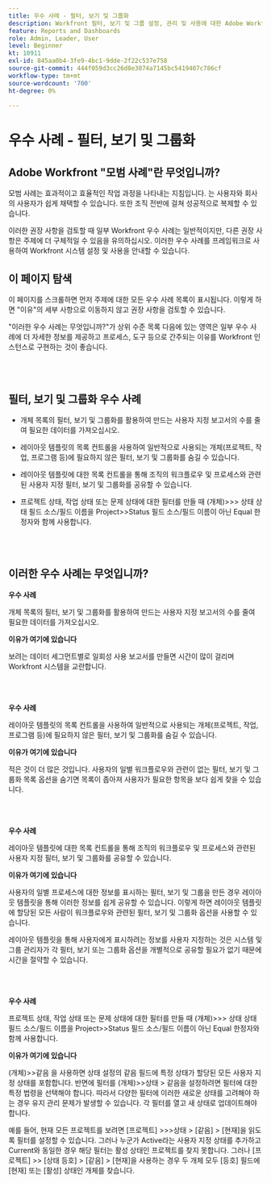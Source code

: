 ```yaml
---
title: 우수 사례 - 필터, 보기 및 그룹화
description: Workfront 필터, 보기 및 그룹 설정, 관리 및 사용에 대한 Adobe Workfront 전문가의 우수 사례 권장 사항을 살펴보십시오.
feature: Reports and Dashboards
role: Admin, Leader, User
level: Beginner
kt: 10911
exl-id: 845aa0b4-3fe9-4bc1-9dde-2f22c537e758
source-git-commit: 444f059d3cc26d8e3074a7145bc5419407c786cf
workflow-type: tm+mt
source-wordcount: '700'
ht-degree: 0%

---
```


# 우수 사례 - 필터, 보기 및 그룹화

## Adobe Workfront &quot;모범 사례&quot;란 무엇입니까?

모범 사례는 효과적이고 효율적인 작업 과정을 나타내는 지침입니다. 는 사용자와 회사의 사용자가 쉽게 채택할 수 있습니다. 또한 조직 전반에 걸쳐 성공적으로 복제할 수 있습니다.

이러한 권장 사항을 검토할 때 일부 Workfront 우수 사례는 일반적이지만, 다른 권장 사항은 주제에 더 구체적일 수 있음을 유의하십시오. 이러한 우수 사례를 프레임워크로 사용하여 Workfront 시스템 설정 및 사용을 안내할 수 있습니다.

## 이 페이지 탐색

이 페이지를 스크롤하면 먼저 주제에 대한 모든 우수 사례 목록이 표시됩니다. 이렇게 하면 &quot;이유&quot;의 세부 사항으로 이동하지 않고 권장 사항을 검토할 수 있습니다.

&quot;이러한 우수 사례는 무엇입니까?&quot;가 상위 수준 목록 다음에 있는 영역은 일부 우수 사례에 더 자세한 정보를 제공하고 프로세스, 도구 등으로 간주되는 이유를 Workfront 인스턴스로 구현하는 것이 좋습니다.

</br>
</br>

## 필터, 보기 및 그룹화 우수 사례

* 개체 목록의 필터, 보기 및 그룹화를 활용하여 만드는 사용자 지정 보고서의 수를 줄여 필요한 데이터를 가져오십시오.

* 레이아웃 템플릿의 목록 컨트롤을 사용하여 일반적으로 사용되는 개체(프로젝트, 작업, 프로그램 등)에 필요하지 않은 필터, 보기 및 그룹화를 숨길 수 있습니다.

* 레이아웃 템플릿에 대한 목록 컨트롤을 통해 조직의 워크플로우 및 프로세스와 관련된 사용자 지정 필터, 보기 및 그룹화를 공유할 수 있습니다.

* 프로젝트 상태, 작업 상태 또는 문제 상태에 대한 필터를 만들 때 (개체)>>> 상태 상태 필드 소스/필드 이름을 Project>>Status 필드 소스/필드 이름이 아닌 Equal 한정자와 함께 사용합니다.

</br>
</br>

## 이러한 우수 사례는 무엇입니까?

**우수 사례**

개체 목록의 필터, 보기 및 그룹화를 활용하여 만드는 사용자 지정 보고서의 수를 줄여 필요한 데이터를 가져오십시오.

**이유가 여기에 있습니다**

보려는 데이터 세그먼트별로 일회성 사용 보고서를 만들면 시간이 많이 걸리며 Workfront 시스템을 교란합니다.

</br>
</br>

**우수 사례**

레이아웃 템플릿의 목록 컨트롤을 사용하여 일반적으로 사용되는 개체(프로젝트, 작업, 프로그램 등)에 필요하지 않은 필터, 보기 및 그룹화를 숨길 수 있습니다.

**이유가 여기에 있습니다**

적은 것이 더 많은 것입니다. 사용자의 일별 워크플로우와 관련이 없는 필터, 보기 및 그룹화 목록 옵션을 숨기면 목록이 좁아져 사용자가 필요한 항목을 보다 쉽게 찾을 수 있습니다.

</br>
</br>

**우수 사례**

레이아웃 템플릿에 대한 목록 컨트롤을 통해 조직의 워크플로우 및 프로세스와 관련된 사용자 지정 필터, 보기 및 그룹화를 공유할 수 있습니다.

**이유가 여기에 있습니다**

사용자의 일별 프로세스에 대한 정보를 표시하는 필터, 보기 및 그룹을 만든 경우 레이아웃 템플릿을 통해 이러한 정보를 쉽게 공유할 수 있습니다. 이렇게 하면 레이아웃 템플릿에 할당된 모든 사람이 워크플로우와 관련된 필터, 보기 및 그룹화 옵션을 사용할 수 있습니다.

레이아웃 템플릿을 통해 사용자에게 표시하려는 정보를 사용자 지정하는 것은 시스템 및 그룹 관리자가 각 필터, 보기 또는 그룹화 옵션을 개별적으로 공유할 필요가 없기 때문에 시간을 절약할 수 있습니다.

</br>
</br>

**우수 사례**

프로젝트 상태, 작업 상태 또는 문제 상태에 대한 필터를 만들 때 (개체)>>> 상태 상태 필드 소스/필드 이름을 Project>>Status 필드 소스/필드 이름이 아닌 Equal 한정자와 함께 사용합니다.

**이유가 여기에 있습니다**

(개체)>>같음 을 사용하면 상태 설정의 같음 필드에 특정 상태가 할당된 모든 사용자 지정 상태를 포함합니다. 반면에 필터를 (개체)>>상태 > 같음을 설정하려면 필터에 대한 특정 법령을 선택해야 합니다. 따라서 다양한 필터에 이러한 새로운 상태를 고려해야 하는 경우 유지 관리 문제가 발생할 수 있습니다. 각 필터를 열고 새 상태로 업데이트해야 합니다.

예를 들어, 현재 모든 프로젝트를 보려면 [프로젝트] >>>상태 > [같음] > [현재]을 읽도록 필터를 설정할 수 있습니다. 그러나 누군가 Active라는 사용자 지정 상태를 추가하고 Current와 동일한 경우 해당 필터는 활성 상태인 프로젝트를 찾지 못합니다. 그러나 [프로젝트] >> [상태 등호] > [같음] > [현재]을 사용하는 경우 두 개체 모두 [등호] 필드에 [현재] 또는 [활성] 상태인 개체를 찾습니다.
